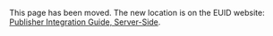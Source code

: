 This page has been moved. The new location is on the EUID website: [Publisher Integration Guide, Server-Side](https://euid.eu/docs/guides/integration-publisher-server-side).
